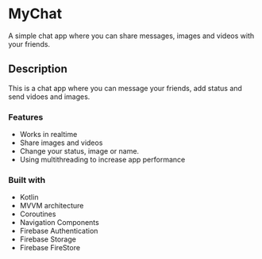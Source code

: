 # MyChat
A simple chat app where you can share messages, images and videos with your friends.


## Description

This is a chat app where you can message your friends, add status and send vidoes and images.

### Features

- Works in realtime
- Share images and videos
- Change your status, image or name.
- Using multithreading to increase app performance

### Built with
- Kotlin
- MVVM architecture
- Coroutines
- Navigation Components
- Firebase Authentication
- Firebase Storage
- Firebase FireStore
